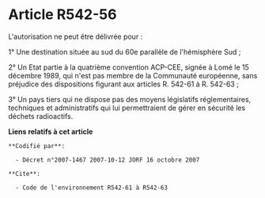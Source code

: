 # Article R542-56

L'autorisation ne peut être délivrée pour :

1° Une destination située au sud du 60e parallèle de l'hémisphère Sud ;

2° Un Etat partie à la quatrième convention ACP-CEE, signée à Lomé le 15 décembre 1989, qui n'est pas membre de la Communauté
européenne, sans préjudice des dispositions figurant aux articles R. 542-61 à R. 542-63 ;

3° Un pays tiers qui ne dispose pas des moyens législatifs réglementaires, techniques et administratifs qui lui permettraient
de gérer en sécurité les déchets radioactifs.

**Liens relatifs à cet article**

	**Codifié par**:

	  - Décret n°2007-1467 2007-10-12 JORF 16 octobre 2007

	**Cite**:

	  - Code de l'environnement R542-61 à R542-63
